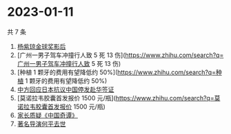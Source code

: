 # 2023-01-11

共 7 条

<!-- BEGIN -->
<!-- 最后更新时间 Wed Jan 11 2023 23:19:30 GMT+0800 (China Standard Time) -->

1. [杨紫琼金球奖影后](https://www.zhihu.com/search?q=杨紫琼金球奖影后)
1. [广州一男子驾车冲撞行人致 5 死 13
   伤](https://www.zhihu.com/search?q=广州一男子驾车冲撞行人致 5 死 13 伤)
1. [种植 1 颗牙的费用有望降低约 50%](https://www.zhihu.com/search?q=种植 1
   颗牙的费用有望降低约 50%)
1. [中方回应日本抗议中国停发赴华签证](https://www.zhihu.com/search?q=中方回应日本抗议中国停发赴华签证)
1. [莫诺拉韦胶囊首发报价 1500
   元/瓶](https://www.zhihu.com/search?q=莫诺拉韦胶囊首发报价 1500 元/瓶)
1. [家长质疑《中国奇谭》](https://www.zhihu.com/search?q=家长质疑《中国奇谭》)
1. [著名导演何平去世](https://www.zhihu.com/search?q=著名导演何平去世)

<!-- END -->
